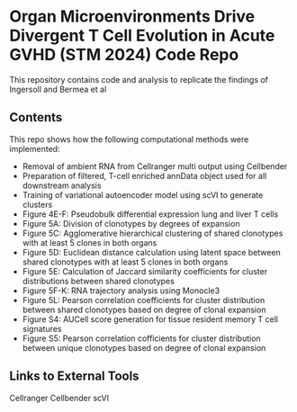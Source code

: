 # Organ Microenvironments Drive Divergent T Cell Evolution in Acute GVHD (STM 2024) Code Repo

This repository contains code and analysis to replicate the findings of Ingersoll and Bermea et al
## Contents

This repo shows how the following computational methods were implemented:

* Removal of ambient RNA from Cellranger multi output using Cellbender
* Preparation of filtered, T-cell enriched annData object used for all downstream analysis
* Training of variational autoencoder model using scVI to generate clusters
* Figure 4E-F: Pseudobulk differential expression lung and liver T cells
* Figure 5A: Division of clonotypes by degrees of expansion
* Figure 5C: Agglomerative hierarchical clustering of shared clonotypes with at least 5 clones in both organs
* Figure 5D: Euclidean distance calculation using latent space between shared clonotypes with at least 5 clones in both organs
* Figure 5E: Calculation of Jaccard similarity coefficients for cluster distributions between shared clonotypes 
* Figure 5F-K: RNA trajectory analysis using Monocle3
* Figure 5L: Pearson correlation coefficients for cluster distribution between shared clonotypes based on degree of clonal expansion
* Figure S4: AUCell score generation for tissue resident memory T cell signatures
* Figure S5: Pearson correlation cofficients for cluster distribution between unique clonotypes based on degree of clonal expansion

## Links to External Tools
Cellranger
Cellbender
scVI
